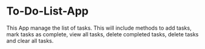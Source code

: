 # To-Do-List-App
 This App manage the list of tasks. This will include methods to add tasks, mark tasks as complete, view all tasks, delete completed tasks, delete tasks and clear all tasks.
